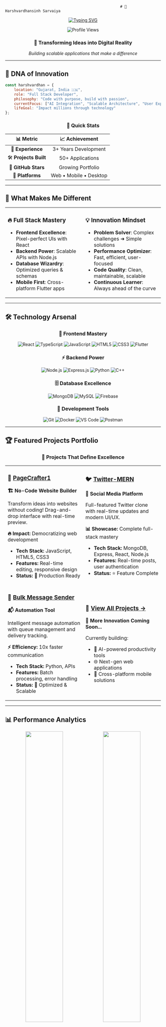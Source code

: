                                                         # 💫 Harshvardhansinh Sarvaiya

<div align="center">

[![Typing SVG](https://readme-typing-svg.herokuapp.com?font=Fira+Code&size=30&duration=2000&pause=1000&color=00D9FF&center=true&vCenter=true&width=600&lines=Full+Stack+Developer+%F0%9F%9A%80;Flutter+Specialist+%F0%9F%93%B1;Problem+Solver+%F0%9F%A7%A9;Open+Source+Contributor+%F0%9F%8C%8D;Always+Innovating+%F0%9F%92%A1)](https://git.io/typing-svg)

<img src="https://komarev.com/ghpvc/?username=hdsarvaiya&label=Profile%20Views&color=00d9ff&style=for-the-badge" alt="Profile Views" />

### 🎯 Transforming Ideas into Digital Reality

*Building scalable applications that make a difference*

</div>

---

## 🧬 DNA of Innovation

```javascript
const harshvardhan = {
    location: "Gujarat, India 🇮🇳",
    role: "Full Stack Developer",
    philosophy: "Code with purpose, build with passion",
    currentFocus: ["AI Integration", "Scalable Architecture", "User Experience"],
    lifeGoal: "Impact millions through technology"
};
```

<div align="center">

### 🚀 Quick Stats

| 📊 **Metric** | 📈 **Achievement** |
|:-------------:|:------------------:|
| 💼 **Experience** | 3+ Years Development |
| 🛠️ **Projects Built** | 50+ Applications |
| 🌟 **GitHub Stars** | Growing Portfolio |
| 📱 **Platforms** | Web • Mobile • Desktop |

</div>

---

## 🎯 What Makes Me Different

<table>
<tr>
<td width="50%">

### 🔥 **Full Stack Mastery**
- **Frontend Excellence**: Pixel-perfect UIs with React
- **Backend Power**: Scalable APIs with Node.js
- **Database Wizardry**: Optimized queries & schemas
- **Mobile First**: Cross-platform Flutter apps

</td>
<td width="50%">

### 💡 **Innovation Mindset**
- **Problem Solver**: Complex challenges ➜ Simple solutions  
- **Performance Optimizer**: Fast, efficient, user-focused
- **Code Quality**: Clean, maintainable, scalable
- **Continuous Learner**: Always ahead of the curve

</td>
</tr>
</table>

---

## 🛠️ Technology Arsenal

<div align="center">

### 🎨 **Frontend Mastery**
![React](https://img.shields.io/badge/React-20232A?style=for-the-badge&logo=react&logoColor=61DAFB)
![TypeScript](https://img.shields.io/badge/TypeScript-007ACC?style=for-the-badge&logo=typescript&logoColor=white)
![JavaScript](https://img.shields.io/badge/JavaScript-F7DF1E?style=for-the-badge&logo=javascript&logoColor=black)
![HTML5](https://img.shields.io/badge/HTML5-E34F26?style=for-the-badge&logo=html5&logoColor=white)
![CSS3](https://img.shields.io/badge/CSS3-1572B6?style=for-the-badge&logo=css3&logoColor=white)
![Flutter](https://img.shields.io/badge/Flutter-02569B?style=for-the-badge&logo=flutter&logoColor=white)

### ⚡ **Backend Power**
![Node.js](https://img.shields.io/badge/Node.js-43853D?style=for-the-badge&logo=node.js&logoColor=white)
![Express.js](https://img.shields.io/badge/Express.js-404D59?style=for-the-badge)
![Python](https://img.shields.io/badge/Python-3776AB?style=for-the-badge&logo=python&logoColor=white)
![C++](https://img.shields.io/badge/C++-00599C?style=for-the-badge&logo=cplusplus&logoColor=white)

### 🗄️ **Database Excellence**
![MongoDB](https://img.shields.io/badge/MongoDB-4EA94B?style=for-the-badge&logo=mongodb&logoColor=white)
![MySQL](https://img.shields.io/badge/MySQL-00000F?style=for-the-badge&logo=mysql&logoColor=white)
![Firebase](https://img.shields.io/badge/Firebase-039BE5?style=for-the-badge&logo=Firebase&logoColor=white)

### 🔧 **Development Tools**
![Git](https://img.shields.io/badge/Git-F05032?style=for-the-badge&logo=git&logoColor=white)
![Docker](https://img.shields.io/badge/Docker-2496ED?style=for-the-badge&logo=docker&logoColor=white)
![VS Code](https://img.shields.io/badge/VS_Code-0078D4?style=for-the-badge&logo=visual%20studio%20code&logoColor=white)
![Postman](https://img.shields.io/badge/Postman-FF6C37?style=for-the-badge&logo=postman&logoColor=white)

</div>

---

## 🏆 Featured Projects Portfolio

<div align="center">

### 🌟 **Projects That Define Excellence**

</div>

<table>
<tr>
<td width="50%">

### 🎨 [PageCrafter1](https://github.com/hdsarvaiya/pagecrafter1)
**🏗️ No-Code Website Builder**

Transform ideas into websites without coding! Drag-and-drop interface with real-time preview.

**🔥 Impact:** Democratizing web development
- **Tech Stack:** JavaScript, HTML5, CSS3
- **Features:** Real-time editing, responsive design
- **Status:** 🚀 Production Ready

</td>
<td width="50%">

### 🐦 [Twitter-MERN](https://github.com/hdsarvaiya/twitter-mern)
**📱 Social Media Platform**

Full-featured Twitter clone with real-time updates and modern UI/UX.

**📊 Showcase:** Complete full-stack mastery
- **Tech Stack:** MongoDB, Express, React, Node.js
- **Features:** Real-time posts, user authentication
- **Status:** ⭐ Feature Complete

</td>
</tr>
<tr>
<td width="50%">

### 🚀 [Bulk Message Sender](https://github.com/hdsarvaiya/Bulk-Message-Sender)
**📬 Automation Tool**

Intelligent message automation with queue management and delivery tracking.

**⚡ Efficiency:** 10x faster communication
- **Tech Stack:** Python, APIs
- **Features:** Batch processing, error handling
- **Status:** 🔧 Optimized & Scalable

</td>
<td width="50%">

### 💼 **[View All Projects →](https://github.com/hdsarvaiya?tab=repositories)**

**🎯 More Innovation Coming Soon...**

Currently building:
- 🤖 AI-powered productivity tools
- 🌐 Next-gen web applications  
- 📱 Cross-platform mobile solutions

</td>
</tr>
</table>

---

## 📊 Performance Analytics

<div align="center">

<img width="49%" src="https://github-readme-stats.vercel.app/api?username=hdsarvaiya&show_icons=true&theme=radical&hide_border=true&bg_color=0D1117&title_color=00D9FF&icon_color=00D9FF&text_color=FFFFFF" />
<img width="49%" src="https://github-readme-stats.vercel.app/api/top-langs/?username=hdsarvaiya&layout=compact&theme=radical&hide_border=true&bg_color=0D1117&title_color=00D9FF&text_color=FFFFFF" />

<img width="98%" src="https://github-readme-activity-graph.vercel.app/graph?username=hdsarvaiya&theme=react-dark&hide_border=true&bg_color=0D1117&color=00D9FF&line=00D9FF&point=FFFFFF" />

### 🔥 **Coding Streak**
<img src="https://github-readme-streak-stats.herokuapp.com?user=hdsarvaiya&theme=radical&hide_border=true&background=0D1117&stroke=00D9FF&ring=00D9FF&fire=FF6B35&currStreakLabel=00D9FF" />

</div>

---

## 🎖️ Achievements & Recognition

<div align="center">

| 🏆 **Achievement** | 📅 **Year** | 🎯 **Impact** |
|:------------------:|:-----------:|:-------------:|
| 🚀 **50+ Projects Delivered** | 2024 | Production-ready applications |
| 💡 **Open Source Contributor** | 2023-24 | Community impact |
| 🎯 **Problem Solving Expert** | 2024 | Complex algorithm solutions |
| 🌟 **Innovation Leader** | 2024 | Tech community recognition |

</div>

---

## 💼 Ready for Your Next Challenge

<div align="center">

### 🎯 **Seeking Opportunities In:**

<table>
<tr>
<td align="center" width="25%">
<img src="https://img.icons8.com/color/96/000000/code.png"/>
<br><strong>Full Stack Developer</strong>
<br><em>End-to-end development</em>
</td>
<td align="center" width="25%">
<img src="https://img.icons8.com/color/96/000000/react-native.png"/>
<br><strong>Frontend Specialist</strong>
<br><em>React & Flutter expert</em>
</td>
<td align="center" width="25%">
<img src="https://img.icons8.com/color/96/000000/api-settings.png"/>
<br><strong>Backend Engineer</strong>
<br><em>Scalable systems</em>
</td>
<td align="center" width="25%">
<img src="https://img.icons8.com/color/96/000000/mobile-app.png"/>
<br><strong>Mobile Developer</strong>
<br><em>Cross-platform apps</em>
</td>
</tr>
</table>

### 🚀 **What I Bring to Your Team:**

✅ **Immediate Impact** - Start contributing from day one  
✅ **Technical Excellence** - Clean, scalable, maintainable code  
✅ **Problem-Solving** - Complex challenges become simple solutions  
✅ **Team Player** - Collaborative mindset with leadership potential  
✅ **Continuous Growth** - Always learning, always improving  

</div>

---

## 🌐 Let's Connect & Build Something Amazing

<div align="center">

### 📬 **Get In Touch**

[![LinkedIn](https://img.shields.io/badge/LinkedIn-0077B5?style=for-the-badge&logo=linkedin&logoColor=white)](https://linkedin.com/in/your-linkedin)
[![Gmail](https://img.shields.io/badge/Gmail-D14836?style=for-the-badge&logo=gmail&logoColor=white)](mailto:your-email@gmail.com)
[![GitHub](https://img.shields.io/badge/GitHub-100000?style=for-the-badge&logo=github&logoColor=white)](https://github.com/hdsarvaiya)
[![Portfolio](https://img.shields.io/badge/Portfolio-FF5722?style=for-the-badge&logo=todoist&logoColor=white)](https://your-portfolio.com)

---

### 💫 **"Code is poetry written in logic"**

*Ready to turn your vision into reality. Let's build the future together.*

<img src="https://capsule-render.vercel.app/api?type=waving&color=gradient&customColorList=6,11,20&height=150&section=footer&text=Thanks%20for%20Visiting!&fontSize=42&fontColor=fff&animation=twinkling&fontAlignY=75"/>

</div>
